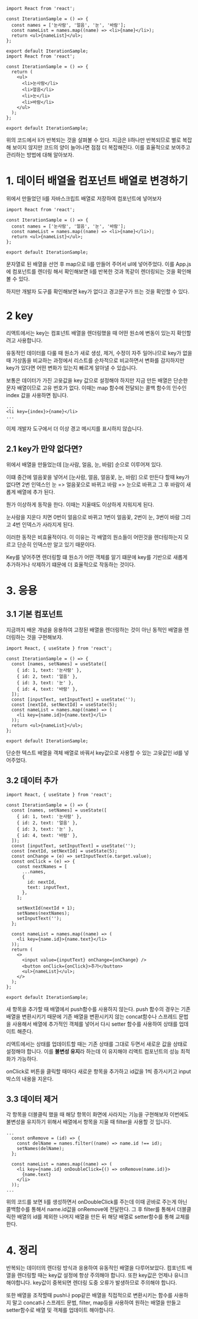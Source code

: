 ```react
import React from 'react';

const IterationSample = () => {
  const names = ['눈사람', '얼음', '눈', '바람'];
  const nameList = names.map((name) => <li>{name}</li>);
  return <ul>{nameList}</ul>;
};

export default IterationSample;
import React from 'react';

const IterationSample = () => {
  return (
    <ul>
      <li>눈사람</li>
      <li>얼음</li>
      <li>눈</li>
      <li>바람</li>
    </ul>
  );
};

export default IterationSample;
```

위의 코드에서 li가 반복되는 것을 살펴볼 수 있다. 지금은 li하나만 반복되므로 별로 복잡해 보이지 않지만 코드의 양이 늘어나면 점점 더 복잡해진다. 이를 효율적으로 보여주고 관리하는 방법에 대해 알아보자.



# 1. 데이터 배열을 컴포넌트 배열로 변경하기

위에서 만들었던 li를 자바스크립트 배열로 저장하여 컴포넌트에 넣어보자

```react
import React from 'react';

const IterationSample = () => {
  const names = ['눈사람', '얼음', '눈', '바람'];
  const nameList = names.map((name) => <li>{name}</li>);
  return <ul>{nameList}</ul>;
};

export default IterationSample;
```

문자열로 된 배열을 선언 후 map으로 li를 만들어 주어서 ul에 넣어주었다. 이를 App.js에 컴포넌트를 렌더링 해서 확인해보면 li를 반복한 것과 똑같이 렌더링되는 것을 확인해 볼 수 있다.

하지만 개발자 도구를 확인해보면 key가 없다고 경고문구가 뜨는 것을 확인할 수 있다.

# 2 key

리액트에서는 key는 컴포넌트 배열을 렌더링했을 때 어떤 원소에 변동이 있는지 확인할려고 사용합니다.

 유동적인 데이터를 다룰 때 원소가 새로 생성, 제거, 수정이 자주 일어나므로 key가 없을 때 가상돔을 비교하는 과정에서 리스트를 순차적으로 비교하면서 변화를 감지하지만 key가 있다면 어떤 변화가 있는지 빠르게 알아낼 수 있습니다.

보통은 데이터가 가진 고윳값을 key 값으로 설정해야 하지만 지금 만든 배열은 단순한 문자 배열이므로 고유 번호가 없다. 이때는 map 함수에 전달되는 콜백 함수의 인수인 index 값을 사용하면 됩니다.

```react
...
<li key={index}>{name}</li>
...
```

이제 개발자 도구에서 더 이상 경고 메시지를 표시하지 않습니다.

## 2.1 key가 만약 없다면?

위에서 배열을 만들었는데 [눈사람, 얼음, 눈, 바람] 순으로 이루어져 있다.

이떄 중간에 얼음꽃을 넣어서 [눈사람, 얼음, 얼음꽃, 눈, 바람] 으로 만든다 할때 key가 없다면 2번 인덱스인 눈  => 얼음꽃으로 바뀌고 바람 => 눈으로 바뀌고 그 후 바람이 새롭게 배열에 추가 된다.

뭔가 이상하게 동작을 한다. 이때는 지울때도 이상하게 지워지게 된다.

눈사람을 지운다 치면 0번이 얼음으로 바뀌고 1번이 얼음꽃,  2번이 눈, 3번이 바람 그리고 4번 인덱스가 사라지게 된다.

이러한 동작은 비효율적이다. 이 이유는 각 배열의 원소들이 어떤것을 렌더링하는지 모르고 단순히 인덱스만 알고 있기 때문이다.

Key를 넣어주면 렌더링할 떄 원소가 어떤 객체를 알기 떄문에 key를 기반으로 새롭게 추가하거나 삭제하기 떄문에 더 효율적으로 작동하는 것이다.

# 3. 응용

## 3.1 기본 컴포넌트

지금까지 배운 개념을 응용하여 고정된 배열을 렌더링하는 것이 아닌 동적인 배열을 렌더링하는 것을 구현해보자.

```react
import React, { useState } from 'react';

const IterationSample = () => {
  const [names, setNames] = useState([
    { id: 1, text: '눈사람' },
    { id: 2, text: '얼음' },
    { id: 3, text: '눈' },
    { id: 4, text: '바람' },
  ]);
  const [inputText, setInputText] = useState('');
  const [nextId, setNextId] = useState(5);
  const nameList = names.map((name) => (
    <li key={name.id}>{name.text}</li>
  ));
  return <ul>{nameList}</ul>;
};

export default IterationSample;
```

단순한 텍스트 배열을 객체 배열로 바꿔서 key값으로 사용할 수 있는 고윳값인 id를 넣어주었다.



## 3.2 데이터 추가

```react
import React, { useState } from 'react';

const IterationSample = () => {
  const [names, setNames] = useState([
    { id: 1, text: '눈사람' },
    { id: 2, text: '얼음' },
    { id: 3, text: '눈' },
    { id: 4, text: '바람' },
  ]);
  const [inputText, setInputText] = useState('');
  const [nextId, setNextId] = useState(5);
  const onChange = (e) => setInputText(e.target.value);
  const onClick = (e) => {
    const nextNames = [
      ...names,
      {
        id: nextId,
        text: inputText,
      },
    ];

    setNextId(nextId + 1);
    setNames(nextNames);
    setInputText('');
  };

  const nameList = names.map((name) => (
    <li key={name.id}>{name.text}</li>
  ));
  return (
    <>
      <input value={inputText} onChange={onChange} />
      <button onClick={onClick}>추가</button>
      <ul>{nameList}</ul>;
    </>
  );
};

export default IterationSample;
```

새 항목을 추가할 때 배열에서 push함수를 사용하지 않는다. push 함수의 경우는 기존배열을 변환시키기 때문에 기존 배열을 변환시키지 않는 concat함수나 스프레드 문법을 사용해서 배열에 추가적인 객체를 넣어서 다시 setter 함수를 사용하여 상태를 업데이트 해준다.

리액트에서는 상태를 업데이트할 때는 기존 상태를 그대로 두면서 새로운 값을 상태로 설정해야 합니다. 이를 **불변성 유지**라 하는데 이 유지해야 리액트 컴포넌트의 성능 최적화가 가능하다.

onClick로 버튼을 클릭할 때마다 새로운 항목을 추가하고 id값을 1씩 증가시키고 input박스의 내용을 지운다.

## 3.3 데이터 제거 

각 항목을 더블클릭 했을 때 해당 항목이 화면에 사라지는 기능을 구현해보자 이번에도 불변성을 유지하기 위해서 배열에서 항목을 지울 때 filter을 사용할 것 입니다.

```react
...
  const onRemove = (id) => {
    const delName = names.filter((name) => name.id !== id);
    setNames(delName);
  };

  const nameList = names.map((name) => (
    <li key={name.id} onDoubleClick={() => onRemove(name.id)}>
      {name.text}
    </li>
  ));
...
```

위의 코드를 보면 li를 생성하면서 onDoubleClick를 주는데 이때 곧바로 주는게 아닌 콜백함수를 통해서 name.id값을 onRemove에 전달한다. 그 후 filter를 통해서 더블클릭한 배열의 id를 제외한 나머지 배열을 만든 뒤 해당 배열로 setter함수를 통해 교체를 한다.



# 4. 정리

반복되는 데이터의 렌더링 방식과 응용하여 유동적인 배열을 다루어보았다. 컴포넌트 배열을 렌더링할 때는 key값 설정에 항상 주의해야 합니다. 또한 key값은 언제나 유니크해야합니다. key값이 중복되면 렌더링 도중 오류가 발생하므로 주의해야 합니다.

또한 배열을 조작할때 push나 pop같은 배열을 직접적으로 변환시키는 함수를 사용하지 말고 concat나 스프레드 문법, filter, map등을 사용하여 원하는 배열을 만들고 setter함수로 배열 및 객체를 업데이트 해야합니다.

